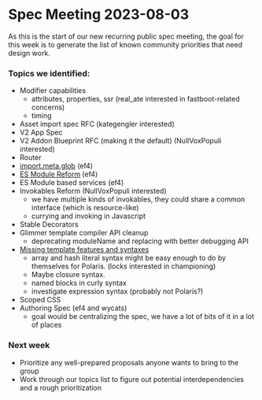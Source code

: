 # Spec Meeting 2023-08-03

As this is the start of our new recurring public spec meeting, the goal for this week is to generate the list of known community priorities that need design work.

### Topics we identified:

- Modifier capabilities
	- attributes, properties, ssr (real_ate interested in fastboot-related concerns)
	- timing
- Asset import spec RFC (kategengler interested)
- V2 App Spec
- V2 Addon Blueprint RFC (making it the default) (NullVoxPopuli interested)
- Router
- [import.meta.glob](https://github.com/emberjs/rfcs/pull/939) (ef4)
- [ES Module Reform](https://github.com/emberjs/rfcs/pull/938) (ef4)
- ES Module based services (ef4)
- Invokables Reform (NullVoxPopuli interested)
	- we have multiple kinds of invokables, they could share a common interface (which is resource-like)
	- currying and invoking in Javascript
- Stable Decorators
- Glimmer template compiler API cleanup
	- deprecating moduleName and replacing with better debugging API
 - [Missing template features and syntaxes](https://github.com/emberjs/rfcs/issues/816)
	- array and hash literal syntax might be easy enough to do by themselves for Polaris. (locks interested in championing)
	- Maybe closure syntax. 
	- named blocks in curly syntax
	- investigate expression syntax (probably not Polaris?)
 - Scoped CSS
 - Authoring Spec (ef4 and wycats)
	 - goal would be centralizing the spec, we have a lot of bits of it in a lot of places


### Next week

- Prioritize any well-prepared proposals anyone wants to bring to the group
- Work through our topics list to figure out potential interdependencies and a rough prioritization